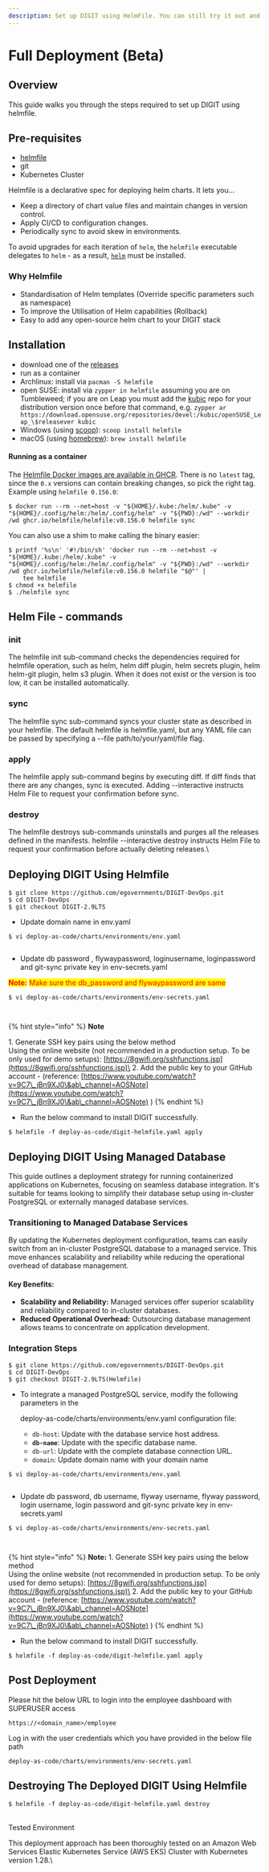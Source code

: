 ```yaml
---
description: Set up DIGIT using HelmFile. You can still try it out and give us feedback.
---
```


# Full Deployment (Beta)

## Overview

This guide walks you through the steps required to set up DIGIT using helmfile.

## Pre-requisites

* [helmfile](https://helmfile.readthedocs.io/en/latest/)
* git
* Kubernetes Cluster

Helmfile is a declarative spec for deploying helm charts. It lets you…

* Keep a directory of chart value files and maintain changes in version control.
* Apply CI/CD to configuration changes.
* Periodically sync to avoid skew in environments.

To avoid upgrades for each iteration of `helm`, the `helmfile` executable delegates to `helm` - as a result, [`helm`](https://helm.sh/docs/intro/install/) must be installed.

### Why Helmfile <a href="#installation" id="installation"></a>

* Standardisation of Helm templates (Override specific parameters such as namespace)
* To improve the Utilisation of Helm capabilities (Rollback)
* Easy to add any open-source helm chart to your DIGIT stack

## Installation <a href="#installation" id="installation"></a>

* download one of the [releases](https://github.com/helmfile/helmfile/releases)
* run as a container
* Archlinux: install via `pacman -S helmfile`
* open SUSE: install via `zypper in helmfile` assuming you are on Tumbleweed; if you are on Leap you must add the [kubic](https://download.opensuse.org/repositories/devel:/kubic/) repo for your distribution version once before that command, e.g. `zypper ar https://download.opensuse.org/repositories/devel:/kubic/openSUSE_Leap_\$releasever kubic`
* Windows (using [scoop](https://scoop.sh/)): `scoop install helmfile`
* macOS (using [homebrew](https://brew.sh/)): `brew install helmfile`

#### Running as a container <a href="#running-as-a-container" id="running-as-a-container"></a>

The [Helmfile Docker images are available in GHCR](https://github.com/helmfile/helmfile/pkgs/container/helmfile). There is no `latest` tag, since the `0.x` versions can contain breaking changes, so pick the right tag. Example using `helmfile 0.156.0`:

```sh-session
$ docker run --rm --net=host -v "${HOME}/.kube:/helm/.kube" -v "${HOME}/.config/helm:/helm/.config/helm" -v "${PWD}:/wd" --workdir /wd ghcr.io/helmfile/helmfile:v0.156.0 helmfile sync
```

You can also use a shim to make calling the binary easier:

```sh-session
$ printf '%s\n' '#!/bin/sh' 'docker run --rm --net=host -v "${HOME}/.kube:/helm/.kube" -v "${HOME}/.config/helm:/helm/.config/helm" -v "${PWD}:/wd" --workdir /wd ghcr.io/helmfile/helmfile:v0.156.0 helmfile "$@"' |
    tee helmfile
$ chmod +x helmfile
$ ./helmfile sync
```

## Helm File - commands

### init

The helmfile init sub-command checks the dependencies required for helmfile operation, such as helm, helm diff plugin, helm secrets plugin, helm helm-git plugin, helm s3 plugin. When it does not exist or the version is too low, it can be installed automatically.

### sync

The helmfile sync sub-command syncs your cluster state as described in your helmfile. The default helmfile is helmfile.yaml, but any YAML file can be passed by specifying a --file path/to/your/yaml/file flag.

### apply

The helmfile apply sub-command begins by executing diff. If diff finds that there are any changes, sync is executed. Adding --interactive instructs Helm File to request your confirmation before sync.

### destroy

The helmfile destroys sub-commands uninstalls and purges all the releases defined in the manifests. helmfile --interactive destroy instructs Helm File to request your confirmation before actually deleting releases.\


## Deploying DIGIT Using Helmfile

```
$ git clone https://github.com/egovernments/DIGIT-DevOps.git
$ cd DIGIT-DevOps
$ git checkout DIGIT-2.9LTS
```

* Update domain name in env.yaml

```
$ vi deploy-as-code/charts/environments/env.yaml
```

<figure><img src="../../../../.gitbook/assets/image (2) (1).png" alt=""><figcaption></figcaption></figure>

* Update db password , flywaypassword, loginusername, loginpassword  and git-sync private key in env-secrets.yaml

&#x20;           <mark style="color:red;">**Note:**</mark>  <mark style="color:red;"></mark><mark style="color:red;">Make sure the db\_password and flywaypassword are same</mark>

```
$ vi deploy-as-code/charts/environments/env-secrets.yaml
```

<figure><img src="../../../../.gitbook/assets/image (5).png" alt=""><figcaption></figcaption></figure>

<figure><img src="../../../../.gitbook/assets/image (4).png" alt=""><figcaption></figcaption></figure>

{% hint style="info" %}
**Note** &#x20;

1\. Generate SSH key pairs using the below method \
Using the online website (not recommended in a production setup. To be only used for demo setups): [https://8gwifi.org/sshfunctions.jsp](https://8gwifi.org/sshfunctions.jsp)\
2\. Add the public key to your GitHub account - (reference: [https://www.youtube.com/watch?v=9C7\_jBn9XJ0\&ab\_channel=AOSNote](https://www.youtube.com/watch?v=9C7\_jBn9XJ0\&ab\_channel=AOSNote) )
{% endhint %}

* Run the below command to install DIGIT successfully.

```
$ helmfile -f deploy-as-code/digit-helmfile.yaml apply
```

## **Deploying DIGIT Using Managed Database**

This guide outlines a deployment strategy for running containerized applications on Kubernetes, focusing on seamless database integration. It's suitable for teams looking to simplify their database setup using in-cluster PostgreSQL or externally managed database services.

### Transitioning to Managed Database Services

By updating the Kubernetes deployment configuration, teams can easily switch from an in-cluster PostgreSQL database to a managed service. This move enhances scalability and reliability while reducing the operational overhead of database management.

#### Key Benefits:

* **Scalability and Reliability:** Managed services offer superior scalability and reliability compared to in-cluster databases.
* **Reduced Operational Overhead:** Outsourcing database management allows teams to concentrate on application development.

### Integration Steps

```
$ git clone https://github.com/egovernments/DIGIT-DevOps.git
$ cd DIGIT-DevOps
$ git checkout DIGIT-2.9LTS(Helmfile)
```

*   To integrate a managed PostgreSQL service, modify the following parameters in the&#x20;

    deploy-as-code/charts/environments/env.yaml  configuration file:

    * `db-host`: Update with the database service host address.
    * **`db-name`**: Update with the specific database name.
    * `db-url`: Update with the complete database connection URL.
    * `domain`: Update domain name with your domain name

```
$ vi deploy-as-code/charts/environments/env.yaml
```

<figure><img src="../../../../.gitbook/assets/image (6).png" alt=""><figcaption></figcaption></figure>

* Update db password, db username, flyway username, flyway password, login username, login password and git-sync private key in env-secrets.yaml

```
$ vi deploy-as-code/charts/environments/env-secrets.yaml
```

<div align="left">

<figure><img src="../../../../.gitbook/assets/image (1) (1).png" alt=""><figcaption></figcaption></figure>

</div>

<figure><img src="../../../../.gitbook/assets/image (4).png" alt=""><figcaption></figcaption></figure>

{% hint style="info" %}
**Note:**  1. Generate SSH key pairs using the below method \
Using the online website (not recommended in production setup. To be only used for demo setups): [https://8gwifi.org/sshfunctions.jsp](https://8gwifi.org/sshfunctions.jsp)\
2\. Add the public key to your GitHub account - (reference: [https://www.youtube.com/watch?v=9C7\_jBn9XJ0\&ab\_channel=AOSNote](https://www.youtube.com/watch?v=9C7\_jBn9XJ0\&ab\_channel=AOSNote) )
{% endhint %}

* Run the below command to install DIGIT successfully.

```
$ helmfile -f deploy-as-code/digit-helmfile.yaml apply    
```

## Post Deployment

Please hit the below URL to login into the employee dashboard with SUPERUSER access

```
https://<domain_name>/employee
```

Log in with the user credentials which you have provided in the below file path

```
deploy-as-code/charts/environments/env-secrets.yaml
```

## **Destroying The Deployed DIGIT Using Helmfile**

```
$ helmfile -f deploy-as-code/digit-helmfile.yaml destroy
```

\
Tested Environment

This deployment approach has been thoroughly tested on an Amazon Web Services Elastic Kubernetes Service (AWS EKS) Cluster with Kubernetes version 1.28.\
